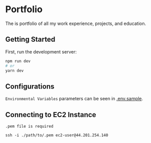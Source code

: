 # Portfolio

The is portfolio of all my work experience, projects, and education.

## Getting Started

First, run the development server:

```bash
npm run dev
# or
yarn dev
```

## Configurations

`Environmental Variables` parameters can be seen in [.env.sample](.env.sample).

## Connecting to EC2 Instance

`.pem file is required`

```
ssh -i ./path/to/.pem ec2-user@44.201.254.140
```